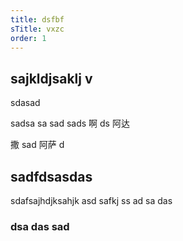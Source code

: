 ```yaml
---
title: dsfbf
sTitle: vxzc
order: 1
---
```


## sajkldjsaklj v

sdasad

sadsa
sa
sad
sads 啊 ds 阿达

撒
sad 阿萨
d

## sadfdsasdas

sdafsajhdjksahjk
asd
safkj
ss
ad
sa
das

### dsa das sad
